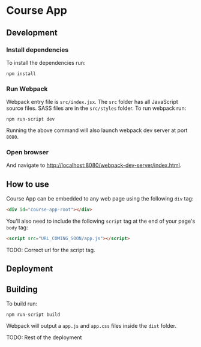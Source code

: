 # Course App

## Development

### Install dependencies

To install the dependencies run:

```
npm install
```

### Run Webpack

Webpack entry file is `src/index.jsx`. The `src` folder has all JavaScript source files. SASS files are in the `src/styles` folder. To run webpack run:

```
npm run-script dev
```

Running the above command will also launch webpack dev server at port `8080`.

### Open browser

And navigate to [http://localhost:8080/webpack-dev-server/index.html](http://localhost:8080/webpack-dev-server/index.html).


## How to use

Course App can be embedded to any web page using the following `div` tag:

```html
<div id="course-app-root"></div>
```

You'll also need to include the following `script` tag at the end of your page's `body` tag:

```html
<script src="URL_COMING_SOON/app.js"></script>
```

TODO: Correct url for the script tag.

## Deployment

## Building

To build run:

```
npm run-script build
```

Webpack will output a `app.js` and `app.css` files inside the `dist` folder.

TODO: Rest of the deployment